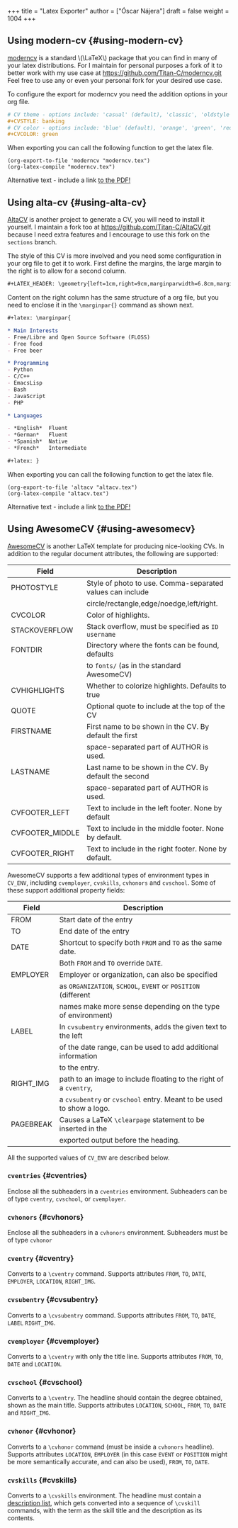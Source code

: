 +++
title = "Latex Exporter"
author = ["Óscar Nájera"]
draft = false
weight = 1004
+++

## Using modern-cv {#using-modern-cv}

[moderncv](https://www.ctan.org/tex-archive/macros/latex/contrib/moderncv) is a standard \\(\LaTeX\\) package that you can find in many of your
latex distributions. For I maintain for personal purposes a fork of it to
better work with my use case at <https://github.com/Titan-C/moderncv.git>
Feel free to use any or even your personal fork for your desired use case.

To configure the export for moderncv you need the addition options in your
org file.

```org
# CV theme - options include: 'casual' (default), 'classic', 'oldstyle' and 'banking'
#+CVSTYLE: banking
# CV color - options include: 'blue' (default), 'orange', 'green', 'red', 'purple', 'grey' and 'black'
#+CVCOLOR: green
```

When exporting you can call the following function to get the latex file.

```emacs-lisp
(org-export-to-file 'moderncv "moderncv.tex")
(org-latex-compile "moderncv.tex")
```

<object data="moderncv.org.pdf" type="application/pdf" width="100%" height="500px">
<p>Alternative text - include a link <a href="moderncv.org.pdf">to the PDF!</a></p>
</object>


## Using alta-cv {#using-alta-cv}

[AltaCV](https://github.com/liantze/AltaCV) is another project to generate a CV, you will need to install it
yourself. I maintain a fork too at <https://github.com/Titan-C/AltaCV.git>
because I need extra features and I encourage to use this fork on the
`sections` branch.

The style of this CV is more involved and you need some configuration in
your org file to get it to work. First define the margins, the large margin
to the right is to allow for a second column.

```org
#+LATEX_HEADER: \geometry{left=1cm,right=9cm,marginparwidth=6.8cm,marginparsep=1.2cm,top=1.25cm,bottom=1.25cm}
```

Content on the right column has the same structure of a org file, but you
need to enclose it in the `\marginpar{}` command as shown next.

```org
#+latex: \marginpar{
```

```org
* Main Interests
- Free/Libre and Open Source Software (FLOSS)
- Free food
- Free beer

* Programming
- Python
- C/C++
- EmacsLisp
- Bash
- JavaScript
- PHP

* Languages

- *English*  Fluent
- *German*   Fluent
- *Spanish*  Native
- *French*   Intermediate
```

```org
#+latex: }
```

When exporting you can call the following function to get the latex file.

```emacs-lisp
(org-export-to-file 'altacv "altacv.tex")
(org-latex-compile "altacv.tex")
```

<object data="altacv.org.pdf" type="application/pdf" width="100%" height="500px">
<p>Alternative text - include a link <a href="altacv.org.pdf">to the PDF!</a></p>
</object>


## Using AwesomeCV {#using-awesomecv}

[AwesomeCV](https://github.com/posquit0/Awesome-CV) is another LaTeX template for producing nice-looking
CVs. In addition to the regular document attributes, the following are supported:

<div class="ox-hugo-table table table-striped">
<div></div>

| Field            | Description                                               |
|------------------|-----------------------------------------------------------|
| PHOTOSTYLE       | Style of photo to use. Comma-separated values can include |
|                  | circle/rectangle,edge/noedge,left/right.                  |
| CVCOLOR          | Color of highlights.                                      |
| STACKOVERFLOW    | Stack overflow, must be specified as `ID username`        |
| FONTDIR          | Directory where the fonts can be found, defaults          |
|                  | to `fonts/` (as in the standard AwesomeCV)                |
| CVHIGHLIGHTS     | Whether to colorize highlights. Defaults to true          |
| QUOTE            | Optional quote to include at the top of the CV            |
| FIRSTNAME        | First name to be shown in the CV. By default the first    |
|                  | space-separated part of AUTHOR is used.                   |
| LASTNAME         | Last name to be shown in the CV.  By default the second   |
|                  | space-separated part of AUTHOR is used.                   |
| CVFOOTER\_LEFT   | Text to include in the left footer. None by default       |
| CVFOOTER\_MIDDLE | Text to include in the middle footer. None by default.    |
| CVFOOTER\_RIGHT  | Text to include in the right footer. None by default.     |

</div>

AwesomeCV supports a few additional types of environment types in
`CV_ENV`, including `cvemployer`, `cvskills`, `cvhonors` and `cvschool`. Some of
these support additional property fields:

<div class="ox-hugo-table table table-striped">
<div></div>

| Field      | Description                                                          |
|------------|----------------------------------------------------------------------|
| FROM       | Start date of the entry                                              |
| TO         | End date of the entry                                                |
| DATE       | Shortcut to specify both `FROM` and `TO` as the same date.           |
|            | Both `FROM` and `TO` override `DATE`.                                |
| EMPLOYER   | Employer or organization, can also be specified                      |
|            | as `ORGANIZATION`, `SCHOOL`, `EVENT` or `POSITION` (different        |
|            | names make more sense depending on the type of environment)          |
| LABEL      | In `cvsubentry` environments, adds the given text to the left        |
|            | of the date range, can be used to add additional information         |
|            | to the entry.                                                        |
| RIGHT\_IMG | path to an image to include floating to the right of a `cventry`,    |
|            | a `cvsubentry` or `cvschool` entry. Meant to be used to show a logo. |
| PAGEBREAK  | Causes a LaTeX `\clearpage` statement to be inserted in the          |
|            | exported output before the heading.                                  |

</div>

All the supported values of `CV_ENV` are described below.


### `cventries` {#cventries}

Enclose all the subheaders in a `cventries` environment. Subheaders can
be of type `cventry`, `cvschool`, or `cvemployer`.


### `cvhonors` {#cvhonors}

Enclose all the subheaders in a `cvhonors` environment. Subheaders must
be of type `cvhonor`


### `cventry` {#cventry}

Converts to a `\cventry` command. Supports attributes `FROM`, `TO`, `DATE`,
`EMPLOYER`, `LOCATION`, `RIGHT_IMG`.


### `cvsubentry` {#cvsubentry}

Converts to a `\cvsubentry` command. Supports attributes `FROM`, `TO`, `DATE`,
`LABEL` `RIGHT_IMG`.


### `cvemployer` {#cvemployer}

Converts to a `\cventry` with only the title line. Supports attributes
`FROM`, `TO`, `DATE` and `LOCATION`.


### `cvschool` {#cvschool}

Converts to a `\cventry`. The headline should contain the degree
obtained, shown as the main title. Supports attributes `LOCATION`,
`SCHOOL`, `FROM`, `TO`, `DATE` and `RIGHT_IMG`.


### `cvhonor` {#cvhonor}

Converts to a `\cvhonor` command (must be inside a `cvhonors`
headline). Supports attributes `LOCATION`, `EMPLOYER` (in this case `EVENT`
or `POSITION` might be more semantically accurate, and can also be
used), `FROM`, `TO`, `DATE`.


### `cvskills` {#cvskills}

Converts to a `\cvskills` environment. The headline must contain a
[description list](https://orgmode.org/manual/Plain-lists.html), which gets converted into a sequence of `\cvskill`
commands, with the term as the skill title and the description as its
contents.
